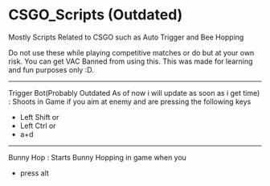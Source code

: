 # CSGO_Scripts (Outdated)

Mostly Scripts Related to CSGO such as Auto Trigger and Bee Hopping

Do not use these while playing competitive matches or do but at your own risk.
You can get VAC Banned from using this.
This was made for learning and fun purposes only :D.

---

Trigger Bot(Probably Outdated As of now i will update as soon as i get time) :
Shoots in Game if you aim at enemy and are pressing the following keys

- Left Shift or
- Left Ctrl or
- a+d

---

Bunny Hop :
Starts Bunny Hopping in game when you

- press alt

